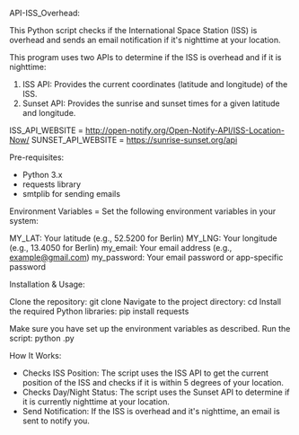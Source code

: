 API-ISS_Overhead:

This Python script checks if the International Space Station (ISS) is overhead and sends an email notification if it's nighttime at your location.

This program uses two APIs to determine if the ISS is overhead and if it is nighttime:

1. ISS API: Provides the current coordinates (latitude and longitude) of the ISS.
2. Sunset API: Provides the sunrise and sunset times for a given latitude and longitude.

ISS_API_WEBSITE = http://open-notify.org/Open-Notify-API/ISS-Location-Now/
SUNSET_API_WEBSITE = https://sunrise-sunset.org/api

Pre-requisites:

- Python 3.x
- requests library
- smtplib for sending emails

Environment Variables = Set the following environment variables in your system:

MY_LAT: Your latitude (e.g., 52.5200 for Berlin)
MY_LNG: Your longitude (e.g., 13.4050 for Berlin)
my_email: Your email address (e.g., example@gmail.com)
my_password: Your email password or app-specific password

Installation & Usage:

Clone the repository: git clone <repository-url>
Navigate to the project directory: cd <project-directory>
Install the required Python libraries: pip install requests

Make sure you have set up the environment variables as described.
Run the script:
python <script-name>.py

How It Works:

- Checks ISS Position: The script uses the ISS API to get the current position of the ISS and checks if it is within 5 degrees of your location.
- Checks Day/Night Status: The script uses the Sunset API to determine if it is currently nighttime at your location.
- Send Notification: If the ISS is overhead and it's nighttime, an email is sent to notify you.

